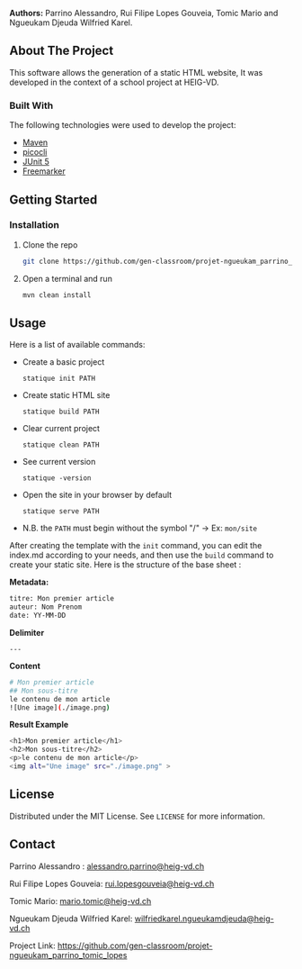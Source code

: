 **Authors:** Parrino Alessandro, Rui Filipe Lopes Gouveia, Tomic Mario and Ngueukam Djeuda Wilfried Karel.

<!-- ABOUT THE PROJECT -->
## About The Project

This software allows the generation of a static HTML website, It was developed in the context of a school project at HEIG-VD.

### Built With
The following technologies were used to develop the project:
* [Maven](https://maven.apache.org/)
* [picocli](https://picocli.info/)
* [JUnit 5](https://junit.org/junit5/)
* [Freemarker](https://freemarker.apache.org/)



<!-- GETTING STARTED -->
## Getting Started

### Installation

1. Clone the repo
   ```sh
   git clone https://github.com/gen-classroom/projet-ngueukam_parrino_tomic_lopes.git
   ```
2. Open a terminal and run
   ```sh
   mvn clean install
   ```



<!-- USAGE EXAMPLES -->
## Usage
Here is a list of available commands: 

* Create a basic project
 
   `statique init PATH`

 * Create static HTML site

   `statique build PATH`

 * Clear current project

   `statique clean PATH`

* See current version

   `statique -version`

* Open the site in your browser by default
 
   `statique serve PATH`

* N.B. the `PATH` must begin without the symbol "/" &#8594; Ex: `mon/site`

After creating the template with the `init` command, you can edit the index.md according to your needs, and then use the ``build`` command to create your static site.
Here is the structure of the base sheet :

**Metadata:**
 ```sh
titre: Mon premier article  
auteur: Nom Prenom 
date: YY-MM-DD
   ```
**Delimiter**

``---``

**Content**
 ```sh
# Mon premier article
## Mon sous-titre
le contenu de mon article
![Une image](./image.png)
   ```
**Result Example**
 ```sh
<h1>Mon premier article</h1>  
<h2>Mon sous-titre</h2>  
<p>le contenu de mon article</p>  
<img alt="Une image" src="./image.png" >
  ```
<!-- LICENSE -->
## License

Distributed under the MIT License. See `LICENSE` for more information.



<!-- CONTACT -->
## Contact

Parrino Alessandro : alessandro.parrino@heig-vd.ch

Rui Filipe Lopes Gouveia: rui.lopesgouveia@heig-vd.ch

Tomic Mario: mario.tomic@heig-vd.ch

Ngueukam Djeuda Wilfried Karel: wilfriedkarel.ngueukamdjeuda@heig-vd.ch

Project Link: https://github.com/gen-classroom/projet-ngueukam_parrino_tomic_lopes
